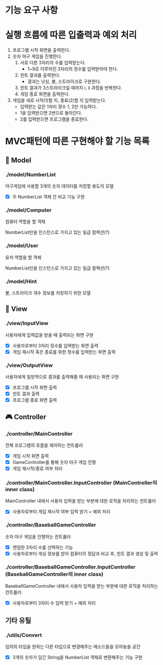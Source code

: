# 기능 요구 사항

# 실행 흐름에 따른 입출력과 예외 처리

1. 프로그램 시작 화면을 출력한다.
2. 숫자 야구 게임을 진행한다.
    1. 서로 다른 3자리의 수를 입력받는다.
        * 1~9로 이루어진 3자리의 정수를 입력받아야 한다.
    2. 힌트 결과를 출력한다.
        * 결과는 낫싱, 볼, 스트라이크로 구분한다.
    3. 힌트 결과가 3스트라이크일 때까지 i, ii 과정을 반복한다.
    4. 게임 종료 화면을 출력한다.
3. 게임을 새로 시작(1)할 지, 종료(2)할 지 입력받는다.
    * 입력받는 값은 1자리 정수 1, 2만 가능하다.
    * 1을 입력받으면 2번으로 돌아간다.
    * 2를 입력받으면 프로그램을 종료한다.

# MVC패턴에 따른 구현해야 할 기능 목록

## 🧑 Model

### ./model/NumberList

야구게임에 사용할 3개의 숫자 데이터를 저장할 용도의 모델

* [x] 두 NumberList 객체 간 비교 기능 구현

### ./model/Computer

컴퓨터 역할을 할 객체

NumberList만을 인스턴스로 가지고 있는 일급 컬렉션(?)

### ./model/User

유저 역할을 할 객체

NumberList만을 인스턴스로 가지고 있는 일급 컬렉션(?)

### ./model/Hint

볼, 스트라이크 개수 정보를 저장하기 위한 모델

## 🔎 View

### ./view/InputView

사용자에게 입력값을 받을 때 출력되는 화면 구현

* [x] 사용자로부터 3자리 정수를 입력받는 화면 출력
* [x] 게임 재시작 혹은 종료를 위한 정수를 입력받는 화면 출력

### ./view/OutputView

사용자에게 일방적으로 결과를 출력해줄 때 사용되는 화면 구현

* [x] 프로그램 시작 화면 출력
* [x] 힌트 결과 출력
* [x] 프로그램 종료 화면 출력

## 🎮 Controller

### ./controller/MainController

전체 프로그램의 흐름을 제어하는 컨트롤러

* [x] 게임 시작 화면 출력
* [x] GameController를 통해 숫자 야구 게임 진행
* [x] 게임 재시작/종료 여부 처리

### ./controller/MainController.InputController (MainController의 inner class)

MainController 내에서 사용자 입력을 받는 부분에 대한 로직을 처리하는 컨트롤러

* [x] 사용자로부터 게임 재시작 여부 입력 받기 + 예외 처리

### ./controller/BaseballGameController

숫자 야구 게임을 진행하는 컨트롤러

* [x] 랜덤한 3자리 수를 선택하는 기능
* [x] 사용자로부터 게싱 정보를 받아 컴퓨터의 정답과 비교 후, 힌트 결과 생성 및 출력

### ./controller/BaseballGameController.InputController (BaseballGameController의 inner class)

BaseballGameController 내에서 사용자 입력을 받는 부분에 대한 로직을 처리하는 컨트롤러

* [x] 사용자로부터 3자리 수 입력 받기 + 예외 처리

## 기타 유틸

### ./utils/Convert

임의의 타입을 원하는 다른 타입으로 변경해주는 메소드들을 모아놓을 공간

* [x] 3개의 숫자가 담긴 String을 NumberList 객체로 변환해주는 기능 구현